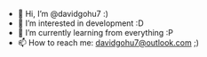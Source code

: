 - 👋 Hi, I’m @davidgohu7 :)
- 👀 I’m interested in development :D
- 🌱 I’m currently learning from everything :P
- 📫 How to reach me: davidgohu7@outlook.com ;)

<!---
davidgohu7/davidgohu7 is a ✨ special ✨ repository because its `README.md` (this file) appears on your GitHub profile.
You can click the Preview link to take a look at your changes.
--->
